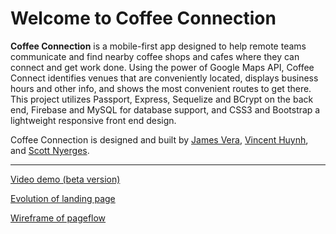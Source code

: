 # Welcome to Coffee Connection #

**Coffee Connection** is a mobile-first app designed to help remote teams communicate and find nearby coffee shops and cafes where they can connect and get work done. Using the power of Google Maps API, Coffee Connect identifies venues that are conveniently located, displays business hours and other info, and shows the most convenient routes to get there. This project utilizes Passport, Express, Sequelize and BCrypt on the back end, Firebase and MySQL for database support, and CSS3 and Bootstrap a lightweight responsive front end design.

Coffee Connection is designed and built by [James Vera](https://github.com/jdvera), [Vincent Huynh](https://github.com/vincentishuynh), and [Scott Nyerges](https://github.com/scottnyerges).

---

[Video demo (beta version)](https://spark.adobe.com/video/E3bDuNy0Pdthc)

[Evolution of landing page](https://github.com/scottnyerges/coffee/blob/master/landing.psd)

[Wireframe of pageflow](https://github.com/scottnyerges/coffee/blob/master/Screen%20Shot%202018-01-11%20at%2011.53.36%20AM.png)

